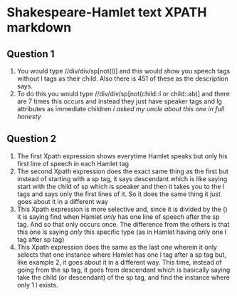 # Shakespeare-Hamlet text XPATH markdown

## Question 1
1. You would type //div/div/sp[not(l)] and this would show you speech tags without l tags as their child. Also there is 451 of these as the description says.
1. To do this you would type //div/div/sp[not(child::l or child::ab)] and there are 7 times this occurs and instead they just have speaker tags and lg attributes as immediate children *i asked my uncle about this one in full honesty*

## Question 2
1. The first Xpath expression shows everytime Hamlet speaks but only his first line of speech in each Hamlet tag
1. The second Xpath expression does the exact same thing as the first but instead of starting with a sp tag, it says descendant which is like saying start with the child of sp which is speaker and then it takes you to the l tags and says only the first lines of it. So it does the same thing it just goes about it in a different way
1. This Xpath expression is more selective and, since it is divided by the () it is saying find when Hamlet *only* has one line of speech after the sp tag. And so that only occurs once. The difference from the others is that this one is saying *only* this specific type (as in Hamlet having only one l tag after sp tag)
1. This Xpath expression does the same as the last one wherein it only selects that one instance where Hamlet has one l tag after a sp tag but, like example 2, it goes about it in a different way. This time, instead of going from the sp tag, it goes from descendant which is basically saying take the child (or descendant) of the sp tag, and find the instance where only 1 l exists.